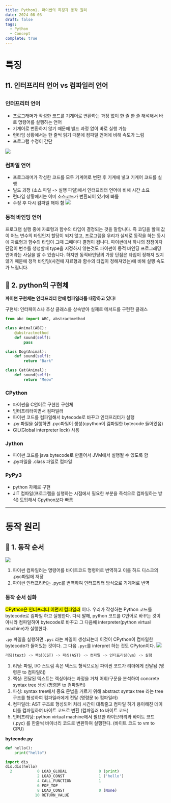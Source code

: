 ```yaml
---
title: Python1. 파이썬의 특징과 동작 원리
date: 2024-08-03
draft: false
tags:
  - Python
  - Concept
complete: true
---
```

# 특징
## ❗1. 인터프리터 언어 vs 컴파일러 언어

### 인터프리터 언어
- 프로그래머가 작성한 코드를 기계어로 변환하는 과정 없이 한 줄 한 줄 해석해서 바로 명령어를 실행하는 언어
- 기계어로 변환하지 않기 때문에 빌드 과정 없이 바로 실행 가능
- 런타임 상황에서는 한 줄씩 읽기 때문에 컴파일 언어에 비해 속도가 느림
- 프로그램 수정이 간단
    
![](https://i.imgur.com/q2R5zwx.png)


### 컴파일 언어
- 프로그래머가 작성한 코드를 모두 기계어로 변환 후 기계에 넣고 기계어 코드를 실행
- 빌드 과정 (소스 파일 -> 실행 파일)에서 인터프리터 언어에 비해 시간 소요
- 런타임 상황에서는 이미 소스코드가 변환되어 있기에 빠름
- 수정 후 다시 컴파일 해야 함
![](https://i.imgur.com/4ZCz6zS.png)

### 동적 바인딩 언어
프로그램 실행 중에 자료형과 함수의 타입이 결정되는 것을 말합니다. 즉 코딩을 할때 값이 어느 변수의 타입인지 할당이 되지 않고, 프로그램을 우리가 실제로 동작을 하는 동시에 자료형과 함수의 타입이 그때 그때마다 결정이 됩니다. 파이썬에서 하나의 장점이자 단점이 변수를 생성할때 type을 지정하지 않는것도 파이썬이 동적 바인딩 프로그래밍 언어라는 사실을 알 수 있습니다. 하지만 동적바인딩의 가장 단점은 타입이 정해져 있지 않기 때문에 정적 바인딩(사전에 자료형과 함수의 타입이 정해져있는)에 비해 실행 속도가 느립니다. 

## 🎈 2. python의 구현체
**파이썬 구현체는 인터프리터 안에 컴파일러를 내장하고 있다!**

구현체: 인터페이스나 추상 클래스를 상속받아 실제로 메서드를 구현한 클래스
```python
from abc import ABC, abstractmethod

class Animal(ABC):
    @abstractmethod
    def sound(self):
        pass

class Dog(Animal):
    def sound(self):
        return "Bark"

class Cat(Animal):
    def sound(self):
        return "Meow"
```

### CPython
- 파이썬을 C언어로 구현한 구현체
- 인터프리터이면서 컴파일러
- 파이썬 코드를 컴파일해서 bytecode로 바꾸고 인터프리터가 실행
- .py 파일을 실행하면 .pyc파일이 생성(cpython이 컴파일한 bytecode 들어있음)
- GIL(Global interpreter lock) 사용

### Jython
- 파이썬 코드를 java bytecode로 만들어서 JVM에서 실행될 수 있도록 함
- .py파일을 .class 파일로 컴파일

### PyPy3
- python 자체로 구현
- JIT 컴파일(프로그램을 실행하는 시점에서 필요한 부분을 즉석으로 컴파일하는 방식) 도입해서 Cpython보다 빠름  


---

# 동작 원리
## 🎈 1. 동작 순서
![](https://velog.velcdn.com/images%2Fchldppwls12%2Fpost%2F996ce5b5-9b83-4796-be68-67ac1423beb0%2Fimage.png)

1. 파이썬 컴파일러는 명령어를 바이트코드 명령어로 번역하고 이를 하드 디스크의 .pyc파일에 저장
2. 파이썬 인터프리터는 .pyc를 변역하여 인터프리터 방식으로 기계어로 번역

### 동작 순서 심화
<mark class="hltr-highlight">CPython은 인터프리터 이면서 컴파일러</mark> 이다. 우리가 작성하는 Python 코드를 bytecode로 컴파일 하고 실행한다. 다시 말해, python 코드를 C언어로 바꾸는 것이 아니라 컴파일하여 bytecode로 바꾸고 그 다음에 interpreter(python virtual machine)가 실행한다.

`.py` 파일을 실행하면 `.pyc` 라는 파일이 생성되는데 이것이 CPython이 컴파일한 bytecode가 들어있는 것이다. 그 다음 `.pyc`를 interpret 하는 것도 CPyton이다.
![](https://i.imgur.com/3fYj7z2.png)

```python
리딩(text) -> 렉싱(CST) -> 파싱(AST) -> 컴파일 -> 인터프리팅(vm) -> 실행
```
1. 리딩: 파일, I/O 스트림 혹은 텍스트 형식으로된 파이썬 코드가 리더에게 전달됨 (명령문 to 컴파일러)
2. 렉싱: 전달된 텍스트는 렉싱이라는 과정을 거쳐 어휘/구문을 분석하여 concrete syntax tree 생성 (명령문 to 컴파일러)
3. 파싱: syntax tree에서 중요 문법을 거르기 위해 abstract syntax tree 라는 tree 구조를 형성하여 컴파일러에게 전달 (명령문 to 컴파일러)
4. 컴파일러: AST 구조로 형성되어 처리 시간이 대폭줄고 컴파일 하기 용이해진 데이터를 컴파일하여 바이트 코드로 변환 (컴파일러 to 바이트 코드)
5. 인터프리팅: python virtual machine에서 필요한 라이브러리와 바이트 코드 (.pyc) 를 한줄씩 바이너리 코드로 변환하여 실행한다. (바이트 코드 to vm to CPU)

**bytecode.py**
```python
def hello():
    print("hello")

import dis
dis.dis(hello)
  2           0 LOAD_GLOBAL              0 (print)
              2 LOAD_CONST               1 ('hello')
              4 CALL_FUNCTION            1
              6 POP_TOP
              8 LOAD_CONST               0 (None)
             10 RETURN_VALUE
```